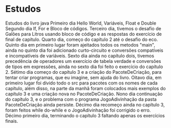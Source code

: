 # Estudos
Estudos do livro java
Primeiro dia Hello World, Variáveis, Float e Double
Segundo dia If, For e Bloco de códigos.
Terceiro dia, tivemos o desafio de Galões para Litros usando bloco de código e as respostas do
exercício de final de capítulo.
Quarto dia, começo do capítulo 2 até o desafio do eco.
Quinto dia em primeiro lugar foram ajeitados todos os metodos "main", ainda no quinto dia foi
adicionado curto-circuito e conversões compatíveis e incompatíveis de variáveis.
Sexto dia ainda no capítulo dois, tivemos precedência de operadores um exercício de tabela
verdade e conversões de tipos em expressões, ainda no sexto dia foi feito o exercício do capítulo 2.
Sétimo dia começo do capítulo 3 e a criação do PacoteDeCriação, para tentar criar programas,
que eu imagine, sem ajuda do livro.
Oitavo dia, em primeiro lugar foi divido todo o src para pacotes com os nomes de cada capítulo,
além disso, na parte da manhã foram colocados mais exemplos do capítulo 3 e uma criação nova no 
PacoteDeCriação.
Nono dia continuação do capítulo 3, e o problema com o programa JogoAdivinhação da pasta PacoteDeCriação
ainda persiste.
Décimo dia recomeço ainda no capítulo 3, foram feitos while do-while e o JogoAdivinhação foi corrigido o
erro.
Décimo primeiro dia, terminando o capítulo 3 faltando apenas os exercícios finais.
